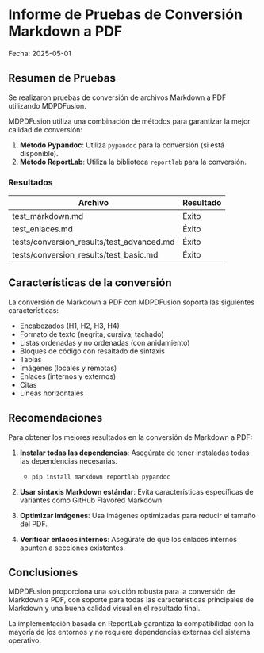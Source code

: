 # Informe de Pruebas de Conversión Markdown a PDF

Fecha: 2025-05-01

## Resumen de Pruebas

Se realizaron pruebas de conversión de archivos Markdown a PDF utilizando MDPDFusion.

MDPDFusion utiliza una combinación de métodos para garantizar la mejor calidad de conversión:

1. **Método Pypandoc**: Utiliza `pypandoc` para la conversión (si está disponible).
2. **Método ReportLab**: Utiliza la biblioteca `reportlab` para la conversión.

### Resultados

| Archivo | Resultado |
|---------|----------|
| test_markdown.md | Éxito |
| test_enlaces.md | Éxito |
| tests/conversion_results/test_advanced.md | Éxito |
| tests/conversion_results/test_basic.md | Éxito |

## Características de la conversión

La conversión de Markdown a PDF con MDPDFusion soporta las siguientes características:

- Encabezados (H1, H2, H3, H4)
- Formato de texto (negrita, cursiva, tachado)
- Listas ordenadas y no ordenadas (con anidamiento)
- Bloques de código con resaltado de sintaxis
- Tablas
- Imágenes (locales y remotas)
- Enlaces (internos y externos)
- Citas
- Líneas horizontales

## Recomendaciones

Para obtener los mejores resultados en la conversión de Markdown a PDF:

1. **Instalar todas las dependencias**: Asegúrate de tener instaladas todas las dependencias necesarias.
   - `pip install markdown reportlab pypandoc`

2. **Usar sintaxis Markdown estándar**: Evita características específicas de variantes como GitHub Flavored Markdown.

3. **Optimizar imágenes**: Usa imágenes optimizadas para reducir el tamaño del PDF.

4. **Verificar enlaces internos**: Asegúrate de que los enlaces internos apunten a secciones existentes.

## Conclusiones

MDPDFusion proporciona una solución robusta para la conversión de Markdown a PDF, con soporte para todas las características principales de Markdown y una buena calidad visual en el resultado final.

La implementación basada en ReportLab garantiza la compatibilidad con la mayoría de los entornos y no requiere dependencias externas del sistema operativo.
